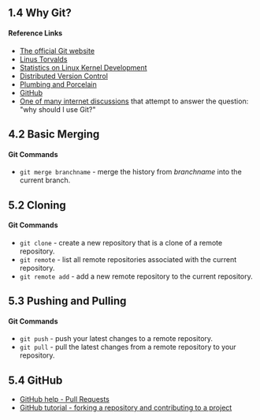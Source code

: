 ## 1.4 Why Git?
#### Reference Links
* [The official Git website](https://git-scm.com/)
* [Linus Torvalds](https://en.wikipedia.org/wiki/Linus_Torvalds)
* [Statistics on Linux Kernel Development](https://royal.pingdom.com/2012/04/16/linux-kernel-development-numbers/)
* [Distributed Version Control](https://en.wikipedia.org/wiki/Distributed_version_control)
* [Plumbing and Porcelain](https://git-scm.com/book/en/v2/Git-Internals-Plumbing-and-Porcelain)
* [GitHub](https://github.com/)
* [One of many internet discussions](https://stackoverflow.com/questions/740053/why-should-i-use-git-instead-of-svn) that attempt to answer the question: "why should I use Git?"

## 4.2 Basic Merging
#### Git Commands
* `git merge branchname` - merge the history from *branchname* into the current branch.

## 5.2 Cloning
#### Git Commands
* `git clone` - create a new repository that is a clone of a remote repository.
* `git remote` - list all remote repositories associated with the current repository.
* `git remote add` - add a new remote repository to the current repository.

## 5.3 Pushing and Pulling
#### Git Commands
* `git push` - push your latest changes to a remote repository.
* `git pull` - pull the latest changes from a remote repository to your repository.

## 5.4 GitHub
* [GitHub help - Pull Requests](https://help.github.com/articles/about-pull-requests/)
* [GitHub tutorial - forking a repository and contributing to a project](https://help.github.com/articles/fork-a-repo/)
